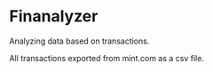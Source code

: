 # Finanalyzer

Analyzing data based on transactions.

All transactions exported from mint.com as a csv file.
